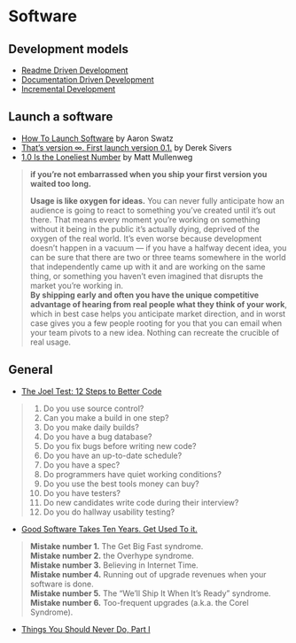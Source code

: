 # Software

## Development models

* [Readme Driven Development](http://tom.preston-werner.com/2010/08/23/readme-driven-development.html)
* [Documentation Driven Development](https://blog.izs.me/2017/06/documentation-driven-development)
* [Incremental Development](https://ronjeffries.com/articles/019-01ff/incremental/)

## Launch a software

* [How To Launch Software](http://www.aaronsw.com/weblog/howtolaunch) by Aaron Swatz
* [That’s version ∞. First launch version 0.1.](https://sivers.org/infinity) by Derek Sivers
* [1.0 Is the Loneliest Number](https://ma.tt/2010/11/one-point-oh/) by Matt Mullenweg

> **if you’re not embarrassed when you ship your first version you waited too long.**
> 
> **Usage is like oxygen for ideas.** You can never fully anticipate how an audience is going to react to something you’ve created until it’s out there. That means every moment you’re working on something without it being in the public it’s actually dying, deprived of the oxygen of the real world. It’s even worse because development doesn’t happen in a vacuum — if you have a halfway decent idea, you can be sure that there are two or three teams somewhere in the world that independently came up with it and are working on the same thing, or something you haven’t even imagined that disrupts the market you’re working in.   
> **By shipping early and often you have the unique competitive advantage of hearing from real people what they think of your work**, which in best case helps you anticipate market direction, and in worst case gives you a few people rooting for you that you can email when your team pivots to a new idea. Nothing can recreate the crucible of real usage.


## General

* [The Joel Test: 12 Steps to Better Code](https://www.joelonsoftware.com/2000/08/09/the-joel-test-12-steps-to-better-code/)

> 1. Do you use source control?
> 2. Can you make a build in one step?
> 3. Do you make daily builds?
> 4. Do you have a bug database?
> 5. Do you fix bugs before writing new code?
> 6. Do you have an up-to-date schedule?
> 7. Do you have a spec?
> 8. Do programmers have quiet working conditions?
> 9. Do you use the best tools money can buy?
> 10. Do you have testers?
> 11. Do new candidates write code during their interview?
> 12. Do you do hallway usability testing?

* [Good Software Takes Ten Years. Get Used To it.](https://www.joelonsoftware.com/2001/07/21/good-software-takes-ten-years-get-used-to-it/)

> **Mistake number 1.** The Get Big Fast syndrome.   
> **Mistake number 2.** the Overhype syndrome.   
> **Mistake number 3.** Believing in Internet Time.   
> **Mistake number 4.** Running out of upgrade revenues when your software is done.   
> **Mistake number 5.** The “We’ll Ship It When It’s Ready” syndrome.   
> **Mistake number 6.** Too-frequent upgrades (a.k.a. the Corel Syndrome).   

* [Things You Should Never Do, Part I](https://www.joelonsoftware.com/2000/04/06/things-you-should-never-do-part-i/)
